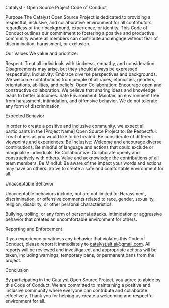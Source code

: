 
Catalyst - Open Source Project Code of Conduct


Purpose
The Catalyst Open Source Project is dedicated to providing a respectful, inclusive, and collaborative environment for all contributors, regardless of their background, experience, or identity. This Code of Conduct outlines our commitment to fostering a positive and productive community where all members can contribute and engage without fear of discrimination, harassment, or exclusion.

Our Values
We value and prioritize:

Respect: Treat all individuals with kindness, empathy, and consideration. Disagreements may arise, but they should always be expressed respectfully.
Inclusivity: Embrace diverse perspectives and backgrounds. We welcome contributions from people of all races, ethnicities, genders, orientations, abilities, and beliefs.
Open Collaboration: Encourage open and constructive collaboration. We believe that sharing ideas and knowledge leads to better outcomes.
Safe Environment: Maintain an environment free from harassment, intimidation, and offensive behavior. We do not tolerate any form of discrimination.

Expected Behavior

In order to create a positive and inclusive community, we expect all participants in the [Project Name] Open Source Project to:
Be Respectful: Treat others as you would like to be treated. Be considerate of different viewpoints and experiences.
Be Inclusive: Welcome and encourage diverse contributions. Be mindful of language and actions that could exclude or marginalize individuals.
Be Collaborative: Collaborate openly and constructively with others. Value and acknowledge the contributions of all team members.
Be Mindful: Be aware of the impact your words and actions may have on others. Strive to create a safe and comfortable environment for all.

Unacceptable Behavior

Unacceptable behaviors include, but are not limited to:
Harassment, discrimination, or offensive comments related to race, gender, sexuality, religion, disability, or other personal characteristics.

Bullying, trolling, or any form of personal attacks.
Intimidation or aggressive behavior that creates an uncomfortable environment for others.

Reporting and Enforcement

If you experience or witness any behavior that violates this Code of Conduct, please report it immediately to catalyst.alt.ai@gmail.com. All reports will be reviewed and investigated, and appropriate actions will be taken, including warnings, temporary bans, or permanent bans from the project.

Conclusion

By participating in the Catalyst Open Source Project, you agree to abide by this Code of Conduct. We are committed to maintaining a positive and inclusive community where everyone can contribute and collaborate effectively. Thank you for helping us create a welcoming and respectful environment for all.
